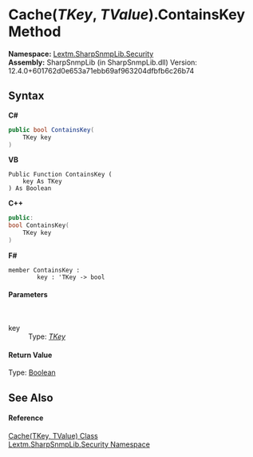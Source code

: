 # Cache(*TKey*, *TValue*).ContainsKey Method 
 

**Namespace:**&nbsp;<a href="N_Lextm_SharpSnmpLib_Security">Lextm.SharpSnmpLib.Security</a><br />**Assembly:**&nbsp;SharpSnmpLib (in SharpSnmpLib.dll) Version: 12.4.0+601762d0e653a71ebb69af963204dfbfb6c26b74

## Syntax

**C#**<br />
``` C#
public bool ContainsKey(
	TKey key
)
```

**VB**<br />
``` VB
Public Function ContainsKey ( 
	key As TKey
) As Boolean
```

**C++**<br />
``` C++
public:
bool ContainsKey(
	TKey key
)
```

**F#**<br />
``` F#
member ContainsKey : 
        key : 'TKey -> bool 

```


#### Parameters
&nbsp;<dl><dt>key</dt><dd>Type: <a href="T_Lextm_SharpSnmpLib_Security_Cache_2">*TKey*</a><br /></dd></dl>

#### Return Value
Type: <a href="https://docs.microsoft.com/dotnet/api/system.boolean" target="_blank" rel="noopener noreferrer">Boolean</a>

## See Also


#### Reference
<a href="T_Lextm_SharpSnmpLib_Security_Cache_2">Cache(TKey, TValue) Class</a><br /><a href="N_Lextm_SharpSnmpLib_Security">Lextm.SharpSnmpLib.Security Namespace</a><br />